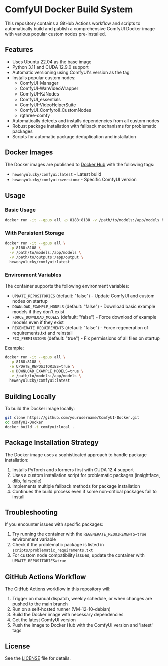 # ComfyUI Docker Build System

This repository contains a GitHub Actions workflow and scripts to automatically build and publish a comprehensive ComfyUI Docker image with various popular custom nodes pre-installed.

## Features

- Uses Ubuntu 22.04 as the base image
- Python 3.11 and CUDA 12.9.0 support
- Automatic versioning using ComfyUI's version as the tag
- Installs popular custom nodes:
  - ComfyUI-Manager
  - ComfyUI-WanVideoWrapper
  - ComfyUI-KJNodes
  - ComfyUI_essentials
  - ComfyUI-VideoHelperSuite
  - ComfyUI_Comfyroll_CustomNodes
  - rgthree-comfy
- Automatically detects and installs dependencies from all custom nodes
- Robust package installation with fallback mechanisms for problematic packages
- Scripts for automatic package deduplication and installation

## Docker Images

The Docker images are published to [Docker Hub](https://hub.docker.com/r/hewenyulucky/comfyui) with the following tags:

- `hewenyulucky/comfyui:latest` - Latest build
- `hewenyulucky/comfyui:<version>` - Specific ComfyUI version

## Usage

### Basic Usage

```bash
docker run -it --gpus all -p 8188:8188 -v /path/to/models:/app/models hewenyulucky/comfyui:latest
```

### With Persistent Storage

```bash
docker run -it --gpus all \
  -p 8188:8188 \
  -v /path/to/models:/app/models \
  -v /path/to/outputs:/app/output \
  hewenyulucky/comfyui:latest
```

### Environment Variables

The container supports the following environment variables:

- `UPDATE_REPOSITORIES` (default: "false") - Update ComfyUI and custom nodes on startup
- `DOWNLOAD_EXAMPLE_MODELS` (default: "false") - Download basic example models if they don't exist
- `FORCE_DOWNLOAD_MODELS` (default: "false") - Force download of example models even if they exist
- `REGENERATE_REQUIREMENTS` (default: "false") - Force regeneration of requirements.txt and reinstall
- `FIX_PERMISSIONS` (default: "true") - Fix permissions of all files on startup

Example:

```bash
docker run -it --gpus all \
  -p 8188:8188 \
  -e UPDATE_REPOSITORIES=true \
  -e DOWNLOAD_EXAMPLE_MODELS=true \
  -v /path/to/models:/app/models \
  hewenyulucky/comfyui:latest
```

## Building Locally

To build the Docker image locally:

```bash
git clone https://github.com/yourusername/ComfyUI-Docker.git
cd ComfyUI-Docker
docker build -t comfyui:local .
```

## Package Installation Strategy

The Docker image uses a sophisticated approach to handle package installation:

1. Installs PyTorch and xformers first with CUDA 12.4 support
2. Uses a custom installation script for problematic packages (insightface, dlib, fairscale)
3. Implements multiple fallback methods for package installation
4. Continues the build process even if some non-critical packages fail to install

## Troubleshooting

If you encounter issues with specific packages:

1. Try running the container with the `REGENERATE_REQUIREMENTS=true` environment variable
2. Check if the problematic package is listed in `scripts/problematic_requirements.txt`
3. For custom node compatibility issues, update the container with `UPDATE_REPOSITORIES=true`

## GitHub Actions Workflow

The GitHub Actions workflow in this repository will:

1. Trigger on manual dispatch, weekly schedule, or when changes are pushed to the main branch
2. Run on a self-hosted runner (VM-12-10-debian)
3. Build the Docker image with necessary dependencies
4. Get the latest ComfyUI version
5. Push the image to Docker Hub with the ComfyUI version and 'latest' tags

## License

See the [LICENSE](LICENSE) file for details. 